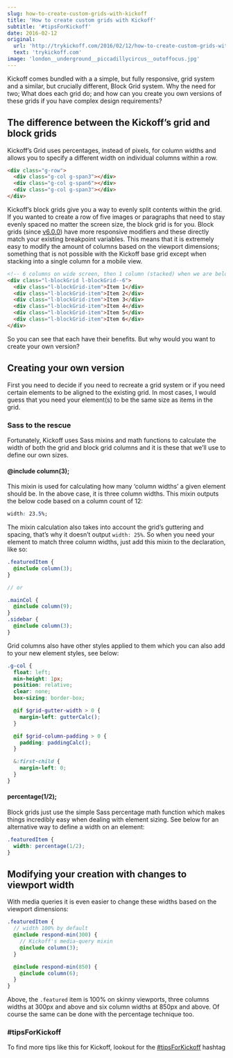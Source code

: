 ```yaml
---
slug: how-to-create-custom-grids-with-kickoff
title: 'How to create custom grids with Kickoff'
subtitle: '#tipsForKickoff'
date: 2016-02-12
original:
  url: 'http://trykickoff.com/2016/02/12/how-to-create-custom-grids-with-kickoff.html'
  text: 'trykickoff.com'
image: 'london__underground__piccadillycircus__outoffocus.jpg'
---
```


Kickoff comes bundled with a a simple, but fully responsive, grid system and a similar, but crucially different, Block Grid system. Why the need for two; What does each grid do; and how can you create you own versions of these grids if you have complex design requirements?

## The difference between the Kickoff’s grid and block grids

Kickoff’s Grid uses percentages, instead of pixels, for column widths and allows you to specify a different width on individual columns within a row.

```html
<div class="g-row">
  <div class="g-col g-span3"></div>
  <div class="g-col g-span6"></div>
  <div class="g-col g-span3"></div>
</div>
```

Kickoff’s block grids give you a way to evenly split contents within the grid. If you wanted to create a row of five images or paragraphs that need to stay evenly spaced no matter the screen size, the block grid is for you. Block grids (since [v6.0.0](https://github.com/TryKickoff/kickoff/tree/6.0.0)) have more responsive modifiers and these directly match your existing breakpoint variables. This means that it is extremely easy to modify the amount of columns based on the viewport dimensions; something that is not possible with the Kickoff base grid except when stacking into a single column for a mobile view.

```html
<!-- 6 columns on wide screen, then 1 column (stacked) when we are below the $bp-single-col breakpoint -->
<div class="l-blockGrid l-blockGrid--6">
  <div class="l-blockGrid-item">Item 1</div>
  <div class="l-blockGrid-item">Item 2</div>
  <div class="l-blockGrid-item">Item 3</div>
  <div class="l-blockGrid-item">Item 4</div>
  <div class="l-blockGrid-item">Item 5</div>
  <div class="l-blockGrid-item">Item 6</div>
</div>
```

So you can see that each have their benefits. But why would you want to create your own version?

## Creating your own version

First you need to decide if you need to recreate a grid system or if you need certain elements to be aligned to the existing grid. In most cases, I would guess that you need your element(s) to be the same size as items in the grid.

### Sass to the rescue

Fortunately, Kickoff uses Sass mixins and math functions to calculate the width of both the grid and block grid columns and it is these that we’ll use to define our own sizes.

#### @include column(3);

This mixin is used for calculating how many ‘column widths’ a given element should be. In the above case, it is three column widths. This mixin outputs the below code based on a column count of 12:

```css
width: 23.5%;
```

The mixin calculation also takes into account the grid’s guttering and spacing, that’s why it doesn’t output `width: 25%`. So when you need your element to match three column widths, just add this mixin to the declaration, like so:

```scss
.featuredItem {
  @include column(3);
}

// or

.mainCol {
  @include column(9);
}
.sidebar {
  @include column(3);
}
```

Grid columns also have other styles applied to them which you can also add to your new element styles, see below:

```scss
.g-col {
  float: left;
  min-height: 1px;
  position: relative;
  clear: none;
  box-sizing: border-box;

  @if $grid-gutter-width > 0 {
    margin-left: gutterCalc();
  }

  @if $grid-column-padding > 0 {
    padding: paddingCalc();
  }

  &:first-child {
    margin-left: 0;
  }
}
```

#### percentage(1/2);

Block grids just use the simple Sass percentage math function which makes things incredibly easy when dealing with element sizing. See below for an alternative way to define a width on an element:

```scss
.featuredItem {
  width: percentage(1/2);
}
```

## Modifying your creation with changes to viewport width

With media queries it is even easier to change these widths based on the viewport dimensions:

```scss
.featuredItem {
  // width 100% by default
  @include respond-min(300) {
    // Kickoff's media-query mixin
    @include column(3);
  }

  @include respond-min(850) {
    @include column(6);
  }
}
```

Above, the `.featured` item is 100% on skinny viewports, three columns widths at 300px and above and six column widths at 850px and above. Of course the same can be done with the percentage technique too.

### #tipsForKickoff

To find more tips like this for Kickoff, lookout for the [#tipsForKickoff](https://twitter.com/hashtag/tipsForKickoff?f=tweets) hashtag
